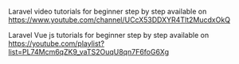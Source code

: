 Laravel video tutorials for beginner step by step available on https://www.youtube.com/channel/UCcX53DDXYR4Tlt2MucdxOkQ

Laravel Vue js tutorials for beginner step by step available on https://youtube.com/playlist?list=PL74Mcm6qZK9_vaTS2OuqU8qn7F6foG6Xg

